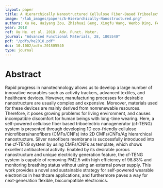 ```yaml
---
layout: paper
title: A Hierarchically Nanostructured Cellulose Fiber-Based Triboelectric Nanogenerator for Self-Powered Healthcare Products
image: "/lab_images/papers/A-Hierarchically-Nanostructured.png"
authors: Xu He, Haiyang Zou, Zhishuai Geng, Xingfu Wang, Wenbo Ding, Fei Hu, Yunlong Zi, Cheng Xu, Steven L. Zhang, Hua Yu, Minyi Xu, Wei Zhang, Canhui Lu, Zhong Lin Wang
year: 2018
ref: Xu He. et al. 2018. Adv. Funct. Mater.
journal: "Advanced Functional Materials, 28, 1805540"
pdf: "/pdfs/he2018.pdf"
doi: 10.1002/adfm.201805540
type: journal
---
```


# Abstract

Rapid progress in nanotechnology allows us to develop a large number of innovative wearables such as activity trackers, advanced textiles, and healthcare devices. However, manufacturing processes for desirable nanostructure are usually complex and expensive. Moreover, materials used for these devices are mainly derived from nonrenewable resources. Therefore, it poses growing problems for living environment, and causes incompatible discomfort for human beings with long-time wearing. Here, a self-powered cellulose fiber based triboelectric nanogenerator (cf-TENG) system is presented through developing 1D eco-friendly cellulose microfibers/nanofibers (CMFs/CNFs) into 2D CMFs/CNFs/Ag hierarchical nanostructure. Silver nanofibers membrane is successfully introduced into the cf-TENG system by using CMFs/CNFs as template, which shows excellent antibacterial activity. Enabled by its desirable porous nanostructure and unique electricity generation feature, the cf-TENG system is capable of removing PM2.5 with high efficiency of 98.83% and monitoring breathing status without using an external power supply. This work provides a novel and sustainable strategy for self-powered wearable electronics in healthcare applications, and furthermore paves a way for next-generation flexible, biocompatible electronics.

